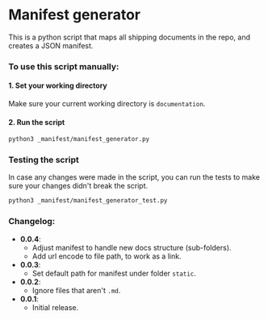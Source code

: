 # Manifest generator

This is a python script that maps all shipping documents in the repo, and creates a JSON manifest.

### To use this script manually:

#### 1. Set your working directory

Make sure your current working directory is `documentation`.

#### 2. Run the script

```bash
python3 _manifest/manifest_generator.py
```

### Testing the script

In case any changes were made in the script, you can run the tests to make sure your changes didn't break the script.

```bash
python3 _manifest/manifest_generator_test.py
```


### Changelog:

- **0.0.4**:
  - Adjust manifest to handle new docs structure (sub-folders).
  - Add url encode to file path, to work as a link. 
- **0.0.3**:
  - Set default path for manifest under folder `static`.
- **0.0.2**:
  - Ignore files that aren't `.md`.
- **0.0.1**:
  - Initial release.